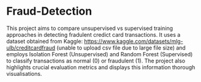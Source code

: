 # Fraud-Detection

This project aims to compare unsupervised vs supervised training approaches in detecting fradulent credict card transactions. It uses a dataset obtained from Kaggle: https://www.kaggle.com/datasets/mlg-ulb/creditcardfraud (unable to upload csv file due to large file size) and employs Isolation Forest (Unsupervised) and Random Forest (Supervised) to classify transactions as normal (0) or fraudulent (1). The project also highlights crucial evaluation metrics and displays this information thorough visualisations.
